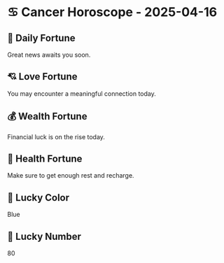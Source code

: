 # ♋ Cancer Horoscope - 2025-04-16

## 🎯 Daily Fortune

Great news awaits you soon.

## 💘 Love Fortune

You may encounter a meaningful connection today.

## 💰 Wealth Fortune

Financial luck is on the rise today.

## 🌱 Health Fortune

Make sure to get enough rest and recharge.

## 🎨 Lucky Color

Blue

## 🔢 Lucky Number

80
